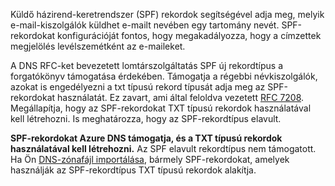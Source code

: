 Küldő házirend-keretrendszer (SPF) rekordok segítségével adja meg, melyik e-mail-kiszolgálók küldhet e-mailt nevében egy tartomány nevét. SPF-rekordokat konfigurációját fontos, hogy megakadályozza, hogy a címzettek megjelölés levélszemétként az e-maileket.

A DNS RFC-ket bevezetett lomtárszolgáltatás SPF új rekordtípus a forgatókönyv támogatása érdekében. Támogatja a régebbi névkiszolgálók, azokat is engedélyezni a txt típusú rekord típusát adja meg az SPF-rekordokat használatát. Ez zavart, ami által feloldva vezetett [RFC 7208](http://tools.ietf.org/html/rfc7208#section-3.1). Megállapítja, hogy az SPF-rekordokat TXT típusú rekordok használatával kell létrehozni. Is meghatározza, hogy az SPF-rekordtípus elavult.

**SPF-rekordokat Azure DNS támogatja, és a TXT típusú rekordok használatával kell létrehozni.** Az SPF elavult rekordtípus nem támogatott. Ha Ön [DNS-zónafájl importálása](../articles/dns/dns-import-export.md), bármely SPF-rekordokat, amelyek használják az SPF-rekordtípus TXT típusú rekordok alakítja.
